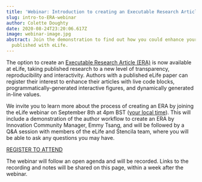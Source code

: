 ```yaml
---
title: 'Webinar: Introduction to creating an Executable Research Article (ERA)'
slug: intro-to-ERA-webinar
author: Colette Doughty
date: 2020-08-24T23:20:06.617Z
image: webinar-image.jpg
abstract: Join the demonstration to find out how you could enhance your paper
  published with eLife.
---
```


The option to create an [Executable Research Article (ERA)](https://elifesciences.org/labs/dc5acbde) is now available at eLife, taking published research to a new level of transparency, reproducibility and interactivity. Authors with a published eLife paper can register their interest to enhance their articles with live code blocks, programmatically-generated interactive figures, and dynamically generated in-line values.

We invite you to learn more about the process of creating an ERA by joining the eLife webinar on September 8th at 4pm BST ([your local time](https://arewemeetingyet.com/London/2020-09-08/16:00)). This will include a demonstration of the author workflow to create an ERA by Innovation Community Manager, Emmy Tsang, and will be followed by a Q&A session with members of the eLife and Stencila team, where you will be able to ask any questions you may have.

[REGISTER TO ATTEND](https://us02web.zoom.us/webinar/register/WN_LRphVps9SUSTUWQq5P_VBw)

The webinar will follow an open agenda and will be recorded. Links to the recording and notes will be shared on this page, within a week after the webinar.
